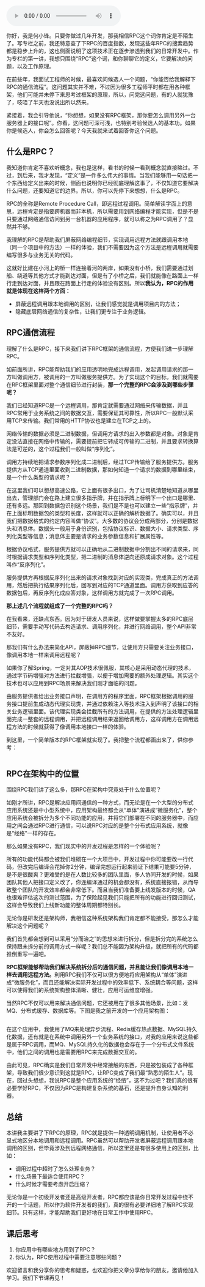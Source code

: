 <audio title="01 _ 核心原理：能否画张图解释下RPC的通信流程？" src="https://static001.geekbang.org/resource/audio/0b/48/0bf4282806173a0339aea119b9822f48.mp3" controls="controls"></audio> 
<p>你好，我是何小锋。只要你做过几年开发，那我相信RPC这个词你肯定是不陌生了。写专栏之前，我还特意查了下RPC的百度指数，发现这些年RPC的搜索趋势都是稳步上升的，这也侧面说明了这项技术正在逐步渗透到我们的日常开发中。作为专栏的第一讲，我想只围绕“RPC”这个词，和你聊聊它的定义，它要解决的问题，以及工作原理。</p><p>在前些年，我面试工程师的时候，最喜欢问候选人一个问题，“你能否给我解释下RPC的通信流程”。这问题其实并不难，不过因为很多工程师平时都在用各种框架，他们可能并未停下来思考过框架的原理，所以，问完这问题，有的人就犹豫了，吱唔了半天也没说出所以然来。</p><p>紧接着，我会引导他说，“你想想，如果没有RPC框架，那你要怎么调用另外一台服务器上的接口呢”。你看，这问题可深可浅，也特别考验候选人的基本功。如果你是候选人，你会怎么回答呢？今天我就来试着回答你这个问题。</p><h2>什么是RPC？</h2><p>我知道你肯定不喜欢听概念，我也是这样，看书的时候一看到概念就直接略过。不过，到后来，我才发现，“定义”是一件多么伟大的事情。当我们能够用一句话把一个东西给定义出来的时候，侧面也说明你已经彻底理解这事了，不仅知道它要解决什么问题，还要知道它的边界。所以，你可以先停下来想想，什么是RPC。</p><!-- [[[read_end]]] --><p>RPC的全称是Remote Procedure Call，即远程过程调用。简单解读字面上的意思，远程肯定是指要跨机器而非本机，所以需要用到网络编程才能实现，但是不是只要通过网络通信访问到另一台机器的应用程序，就可以称之为RPC调用了？显然并不够。</p><p>我理解的RPC是帮助我们屏蔽网络编程细节，实现调用远程方法就跟调用本地（同一个项目中的方法）一样的体验，我们不需要因为这个方法是远程调用就需要编写很多与业务无关的代码。</p><p>这就好比建在小河上的桥一样连接着河的两岸，如果没有小桥，我们需要通过划船、绕道等其他方式才能到达对面，但是有了小桥之后，我们就能像在路面上一样行走到达对面，并且跟在路面上行走的体验没有区别。所以<strong>我认为，RPC的作用就是体现在这样两个方面：</strong></p><ul>
<li>屏蔽远程调用跟本地调用的区别，让我们感觉就是调用项目内的方法；</li>
<li>隐藏底层网络通信的复杂性，让我们更专注于业务逻辑。</li>
</ul><h2>RPC通信流程</h2><p>理解了什么是RPC，接下来我们讲下RPC框架的通信流程，方便我们进一步理解RPC。</p><p>如前面所讲，RPC能帮助我们的应用透明地完成远程调用，发起调用请求的那一方叫做调用方，被调用的一方叫做服务提供方。为了实现这个的目标，我们就需要在RPC框架里面对整个通信细节进行封装，<strong>那一个完整的RPC会涉及到哪些步骤呢？</strong></p><p>我们已经知道RPC是一个远程调用，那肯定就需要通过网络来传输数据，并且RPC常用于业务系统之间的数据交互，需要保证其可靠性，所以RPC一般默认采用TCP来传输。我们常用的HTTP协议也是建立在TCP之上的。</p><p>网络传输的数据必须是二进制数据，但调用方请求的出入参数都是对象。对象是肯定没法直接在网络中传输的，需要提前把它转成可传输的二进制，并且要求转换算法是可逆的，这个过程我们一般叫做“序列化”。</p><p>调用方持续地把请求参数序列化成二进制后，经过TCP传输给了服务提供方。服务提供方从TCP通道里面收到二进制数据，那如何知道一个请求的数据到哪里结束，是一个什么类型的请求呢？</p><p>在这里我们可以想想高速公路，它上面有很多出口，为了让司机清楚地知道从哪里出去，管理部门会在路上建立很多指示牌，并在指示牌上标明下一个出口是哪里、还有多远。那回到数据包识别这个场景，我们是不是也可以建立一些“指示牌”，并在上面标明数据包的类型和长度，这样就可以正确的解析数据了。确实可以，并且我们把数据格式的约定内容叫做“协议”。大多数的协议会分成两部分，分别是数据头和消息体。数据头一般用于身份识别，包括协议标识、数据大小、请求类型、序列化类型等信息；消息体主要是请求的业务参数信息和扩展属性等。</p><p>根据协议格式，服务提供方就可以正确地从二进制数据中分割出不同的请求来，同时根据请求类型和序列化类型，把二进制的消息体逆向还原成请求对象。这个过程叫作“反序列化”。</p><p>服务提供方再根据反序列化出来的请求对象找到对应的实现类，完成真正的方法调用，然后把执行结果序列化后，回写到对应的TCP通道里面。调用方获取到应答的数据包后，再反序列化成应答对象，这样调用方就完成了一次RPC调用。</p><p><strong>那上述几个流程就组成了一个完整的RPC吗？</strong></p><p>在我看来，还缺点东西。因为对于研发人员来说，这样做要掌握太多的RPC底层细节，需要手动写代码去构造请求、调用序列化，并进行网络调用，整个API非常不友好。</p><p>那我们有什么办法来简化API，屏蔽掉RPC细节，让使用方只需要关注业务接口，像调用本地一样来调用远程呢？</p><p>如果你了解Spring，一定对其AOP技术很佩服，其核心是采用动态代理的技术，通过字节码增强对方法进行拦截增强，以便于增加需要的额外处理逻辑。其实这个技术也可以应用到RPC场景来解决我们刚才面临的问题。</p><p>由服务提供者给出业务接口声明，在调用方的程序里面，RPC框架根据调用的服务接口提前生成动态代理实现类，并通过依赖注入等技术注入到声明了该接口的相关业务逻辑里面。该代理实现类会拦截所有的方法调用，在提供的方法处理逻辑里面完成一整套的远程调用，并把远程调用结果返回给调用方，这样调用方在调用远程方法的时候就获得了像调用本地接口一样的体验。</p><p>到这里，一个简单版本的RPC框架就实现了。我把整个流程都画出来了，供你参考：</p><p><img src="https://static001.geekbang.org/resource/image/ac/fa/acf53138659f4982bbef02acdd30f1fa.jpg" alt=""></p><h2>RPC在架构中的位置</h2><p>围绕RPC我们讲了这么多，那RPC在架构中究竟处于什么位置呢？</p><p>如刚才所讲，RPC是解决应用间通信的一种方式，而无论是在一个大型的分布式应用系统还是中小型系统中，应用架构最终都会从“单体”演进成“微服务化”，整个应用系统会被拆分为多个不同功能的应用，并将它们部署在不同的服务器中，而应用之间会通过RPC进行通信，可以说RPC对应的是整个分布式应用系统，就像是“经络”一样的存在。</p><p>那么如果没有RPC，我们现实中的开发过程是怎样的一个体验呢？</p><p>所有的功能代码都会被我们堆砌在一个大项目中，开发过程中你可能要改一行代码，但改完后编译会花掉你2分钟，编译完想运行起来验证下结果可能要5分钟，是不是很酸爽？更难受的是在人数比较多的团队里面，多人协同开发的时候，如果团队其他人把接口定义改了，你连编译通过的机会都没有，系统直接报错，从而导致整个团队的开发效率都会非常低下。而且当我们准备要上线发版本的时候，QA也很难评估这次的测试范围，为了保险起见我们只能把所有的功能进行回归测试，这样会导致我们上线新功能的整体周期都特别长。</p><p>无论你是研发还是架构师，我相信这种系统架构我们肯定都不能接受，那怎么才能解决这个问题呢？</p><p>我们首先都会想到可以采用“分而治之”的思想来进行拆分，但是拆分完的系统怎么保持跟未拆分前的调用方式一样呢？我们总不能因为架构升级，就把所有的代码都推倒重写一遍吧。</p><p><strong>RPC框架能够帮助我们解决系统拆分后的通信问题，并且能让我们像调用本地一样去调用远程方法。</strong>利用RPC我们不仅可以很方便地将应用架构从“单体”演进成“微服务化”，而且还能解决实际开发过程中的效率低下、系统耦合等问题，这样可以使得我们的系统架构整体清晰、健壮，应用可运维度增强。</p><p>当然RPC不仅可以用来解决通信问题，它还被用在了很多其他场景，比如：发MQ、分布式缓存、数据库等。下图是我之前开发的一个应用架构图：</p><p><img src="https://static001.geekbang.org/resource/image/50/be/506e902e06e91663334672c29bfbc2be.jpg" alt=""></p><p>在这个应用中，我使用了MQ来处理异步流程、Redis缓存热点数据、MySQL持久化数据，还有就是在系统中调用另外一个业务系统的接口，对我的应用来说这些都是属于RPC调用，而MQ、MySQL持久化的数据也会存在于一个分布式文件系统中，他们之间的调用也是需要用RPC来完成数据交互的。</p><p>由此可见，RPC确实是我们日常开发中经常接触的东西，只是被包装成了各种框架，导致我们很少意识到这就是RPC，让RPC变成了我们最“熟悉的陌生人”。现在，回过头想想，我说RPC是整个应用系统的“经络”，这不为过吧？我们真的很有必要学好RPC，不仅因为RPC是构建复杂系统的基石，还是提升自身认知的利器。</p><h2>总结</h2><p>本讲我主要讲了下RPC的原理，RPC就是提供一种透明调用机制，让使用者不必显式地区分本地调用和远程调用。RPC虽然可以帮助开发者屏蔽远程调用跟本地调用的区别，但毕竟涉及到远程网络通信，所以这里还是有很多使用上的区别，比如：</p><ul>
<li>调用过程中超时了怎么处理业务？</li>
<li>什么场景下最适合使用RPC？</li>
<li>什么时候才需要考虑开启压缩？</li>
</ul><p>无论你是一个初级开发者还是高级开发者，RPC都应该是你日常开发过程中绕不开的一个话题，所以作为软件开发者的我们，真的很有必要详细地了解RPC实现细节。只有这样，才能帮助我们更好地在日常工作中使用RPC。</p><h2>课后思考</h2><ol>
<li>你应用中有哪些地方用到了RPC？</li>
<li>你认为，RPC使用过程中需要注意哪些问题？</li>
</ol><p>欢迎留言和我分享你的思考和疑惑，也欢迎你把文章分享给你的朋友，邀请他加入学习。我们下节课再见！</p>